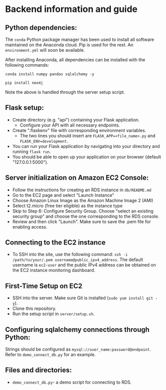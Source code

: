 # Backend information and guide

## Python dependencies:
The `conda` Python package manager has been used to install all software maintained on the Anaconda cloud. Pip is used for the rest. An `environment.yml` will soon be available.

After installing Anaconda, all dependencies can be installed with the following commands:

`conda install numpy pandas sqlalchemy -y`

`pip install neo4j`

Note the above is handled through the server setup script.

## Flask setup:
 - Create directory (e.g. "api") containing your Flask application.
    - Configure your API with all necessary endpoints.
 - Create ".flaskenv" file with corresponding environment variables.
    - The two lines you should insert are `FLASK_APP=<file_name>.py` and `FLASK_ENV=development`.
 - You can run your Flask application by navigating into your directory and running `flask run`.
 - You should be able to open up your application on your browser (default "127.0.0.1:5000").

## Server initialization on Amazon EC2 Console:
- Follow the instructions for creating an RDS instance in `db/README.md`
- Go to the EC2 page and select "Launch Instance"
- Choose Amazon Linux Image as the Amazon Machine Image 2 (AMI)
- Select t2.micro (free tier eligible) as the instance type
- Skip to Step 6: Configure Security Group. Choose "select an existing security group" and choose the one corresponding to the RDS console.
- Review and then click "Launch". Make sure to save the .pem file for enabling access.

## Connecting to the EC2 instance
- To SSH into the site, use the following command: `ssh -i /path/to/your/.pem username@public_ipv4_address`. The default username is `ec2-user` and the public IPv4 address can be obtained on the EC2 instance monitoring dashboard.

## First-Time Setup on EC2
- SSH into the server. Make sure Git is installed (`sudo yum install git -y`).
- Clone this repository.
- Run the setup script in `server/setup.sh`.

## Configuring sqlalchemy connections through Python:
Strings should be configured as `mysql://user_name:password@endpoint`. Refer to `demo_connect_db.py` for an example.

## Files and directories:
- `demo_connect_db.py`- a demo script for connecting to RDS.
